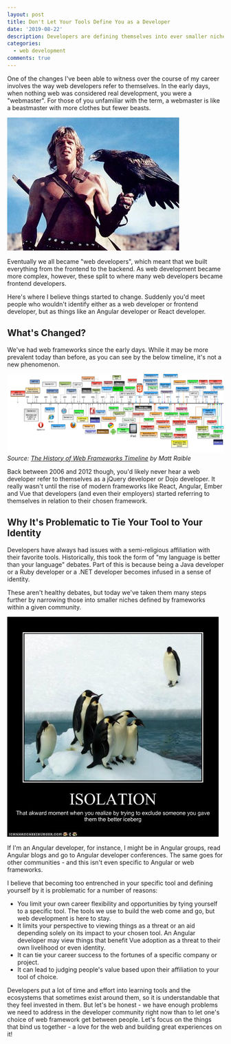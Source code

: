 ```yaml
---
layout: post
title: Don't Let Your Tools Define You as a Developer
date: '2019-08-22'
description: Developers are defining themselves into ever smaller niches and that concerns me.
categories:
  - web development
comments: true
---
```


One of the changes I've been able to witness over the course of my career involves the way web developers refer to themselves. In the early days, when nothing web was considered real development, you were a "webmaster". For those of you unfamiliar with the term, a webmaster is like a beastmaster with more clothes but fewer beasts.

![beastmaster](/images/posts/tools/beastmaster.jpg)

Eventually we all became "web developers", which meant that we built everything from the frontend to the backend. As web development became more complex, however, these split to where many web developers became frontend developers.

Here's where I believe things started to change. Suddenly you'd meet people who wouldn't identify either as a web developer or frontend developer, but as things like an Angular developer or React developer.

## What's Changed?

We've had web frameworks since the early days. While it may be more prevalent today than before, as you can see by the below timeline, it's not a new phenomenon.

[![history of web frameworks](/images/posts/tools/history-of-web-frameworks-timeline.png)](https://github.com/mraible/history-of-web-frameworks-timeline/blob/master/history-of-web-frameworks-timeline.png)<br>
_Source: [The History of Web Frameworks Timeline](https://github.com/mraible/history-of-web-frameworks-timeline) by Matt Raible_

Back between 2006 and 2012 though, you'd likely never hear a web developer refer to themselves as a jQuery developer or Dojo developer. It really wasn't until the rise of modern frameworks like React, Angular, Ember and Vue that developers (and even their employers) started referring to themselves in relation to their chosen framework.

## Why It's Problematic to Tie Your Tool to Your Identity

Developers have always had issues with a semi-religious affiliation with their favorite tools. Historically, this took the form of "my language is better than your language" debates. Part of this is because being a Java developer or a Ruby developer or a .NET developer becomes infused in a sense of identity.

These aren't healthy debates, but today we've taken them many steps further by narrowing those into smaller niches defined by frameworks within a given community.

![isolation](/images/posts/tools/isolation.jpg) 

If I'm an Angular developer, for instance, I might be in Angular groups, read Angular blogs and go to Angular developer conferences. The same goes for other communities - and this isn't even specific to Angular or web frameworks.

I believe that becoming too entrenched in your specific tool and defining yourself by it is problematic for a number of reasons:
* You limit your own career flexibility and opportunities by tying yourself to a specific tool. The tools we use to build the web come and go, but web development is here to stay.
* It limits your perspective to viewing things as a threat or an aid depending solely on its impact to your chosen tool. An Angular developer may view things that benefit Vue adoption as a threat to their own livelihood or even identity.
* It can tie your career success to the fortunes of a specific company or project.
* It can lead to judging people's value based upon their affiliation to your tool of choice.

Developers put a lot of time and effort into learning tools and the ecosystems that sometimes exist around them, so it is understandable that they feel invested in them. But let's be honest - we have enough problems we need to address in the developer community right now than to let one's choice of web framework get between people. Let's focus on the things that bind us together - a love for the web and building great experiences on it!